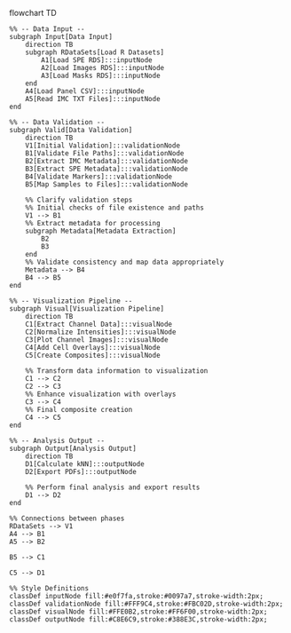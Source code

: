 flowchart TD

    %% -- Data Input --
    subgraph Input[Data Input]
        direction TB
        subgraph RDataSets[Load R Datasets]
            A1[Load SPE RDS]:::inputNode
            A2[Load Images RDS]:::inputNode
            A3[Load Masks RDS]:::inputNode
        end
        A4[Load Panel CSV]:::inputNode
        A5[Read IMC TXT Files]:::inputNode
    end

    %% -- Data Validation --
    subgraph Valid[Data Validation]
        direction TB
        V1[Initial Validation]:::validationNode
        B1[Validate File Paths]:::validationNode
        B2[Extract IMC Metadata]:::validationNode
        B3[Extract SPE Metadata]:::validationNode
        B4[Validate Markers]:::validationNode
        B5[Map Samples to Files]:::validationNode

        %% Clarify validation steps
        %% Initial checks of file existence and paths
        V1 --> B1
        %% Extract metadata for processing
        subgraph Metadata[Metadata Extraction]
            B2
            B3
        end
        %% Validate consistency and map data appropriately
        Metadata --> B4
        B4 --> B5
    end

    %% -- Visualization Pipeline --
    subgraph Visual[Visualization Pipeline]
        direction TB
        C1[Extract Channel Data]:::visualNode
        C2[Normalize Intensities]:::visualNode
        C3[Plot Channel Images]:::visualNode
        C4[Add Cell Overlays]:::visualNode
        C5[Create Composites]:::visualNode
        
        %% Transform data information to visualization
        C1 --> C2
        C2 --> C3
        %% Enhance visualization with overlays
        C3 --> C4
        %% Final composite creation
        C4 --> C5
    end

    %% -- Analysis Output --
    subgraph Output[Analysis Output]
        direction TB
        D1[Calculate kNN]:::outputNode
        D2[Export PDFs]:::outputNode
        
        %% Perform final analysis and export results
        D1 --> D2
    end

    %% Connections between phases
    RDataSets --> V1
    A4 --> B1
    A5 --> B2

    B5 --> C1

    C5 --> D1

    %% Style Definitions
    classDef inputNode fill:#e0f7fa,stroke:#0097a7,stroke-width:2px;
    classDef validationNode fill:#FFF9C4,stroke:#FBC02D,stroke-width:2px;
    classDef visualNode fill:#FFE0B2,stroke:#FF6F00,stroke-width:2px;
    classDef outputNode fill:#C8E6C9,stroke:#388E3C,stroke-width:2px;
